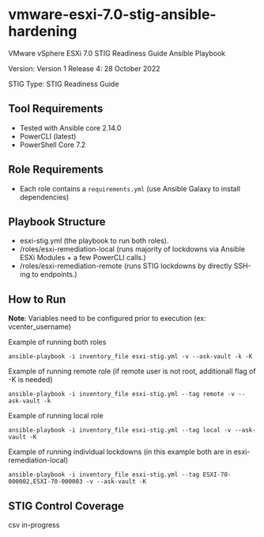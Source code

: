 # vmware-esxi-7.0-stig-ansible-hardening
VMware vSphere ESXi 7.0 STIG Readiness Guide Ansible Playbook

Version: Version 1 Release 4: 28 October 2022 

STIG Type: STIG Readiness Guide  

## Tool Requirements
- Tested with Ansible core 2.14.0
- PowerCLI (latest)
- PowerShell Core 7.2

## Role Requirements
- Each role contains a `requirements.yml` (use Ansible Galaxy to install dependencies)


## Playbook Structure
- esxi-stig.yml (the playbook to run both roles).
- /roles/esxi-remediation-local (runs majority of lockdowns via Ansible ESXi Modules + a few PowerCLI calls.)
- /roles/esxi-remediation-remote (runs STIG lockdowns by directly SSH-ing to endpoints.) 

## How to Run
**Note**: Variables need to be configured prior to execution (ex: vcenter_username)

Example of running both roles
```
ansible-playbook -i inventory_file esxi-stig.yml -v --ask-vault -k -K
```

Example of running remote role (if remote user is not root, additionall flag of -K is needed)
```
ansible-playbook -i inventory_file esxi-stig.yml --tag remote -v --ask-vault -k
```

Example of running local role 
```
ansible-playbook -i inventory_file esxi-stig.yml --tag local -v --ask-vault -K
```

Example of running individual lockdowns (in this example both are in esxi-remediation-local) 
```
ansible-playbook -i inventory_file esxi-stig.yml --tag ESXI-70-000002,ESXI-70-000003 -v --ask-vault -K
```

## STIG Control Coverage

csv in-progress
